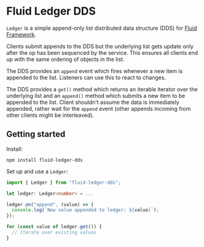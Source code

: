 # Fluid Ledger DDS

`Ledger` is a simple append-only list distributed data structure (DDS) for
[Fluid Framework](https://fluidframework.com).

Clients submit appends to the DDS but the underlying list gets update only
after the op has been sequenced by the service. This ensures all clients end up
with the same ordering of objects in the list.

The DDS provides an `append` event which fires whenever a new item is appended
to the list. Listeners can use this to react to changes.

The DDS provides a `get()` method which returns an iterable iterator over the
underlying list and an `append()` method which submits a new item to be
appended to the list. Client shouldn't assume the data is immediately appended,
rather wait for the `append` event (other appends incoming from other clients
might be interleaved).

## Getting started

Install:

`npm install fluid-ledger-dds`

Set up and use a `Ledger`:

```typescript
import { Ledger } from "fluid-ledger-dds";

let ledger: Ledger<number> = ...

ledger.on("append", (value) => {
  console.log(`New value appended to ledger: ${value}`);
});

for (const value of ledger.get()) {
  // Iterate over existing values
}
```
